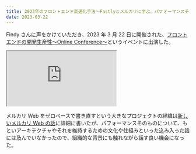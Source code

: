 ```yaml
---
title: 2023年のフロントエンド高速化手法〜Fastlyとメルカリに学ぶ、パフォーマンスチューニング最前線に出演した
date: 2023-03-22
---
```


Findy さんに声をかけていただき、2023 年 3 月 22 日に開催された、[フロントエンドの開発生産性〜Online Conference〜](https://findy.connpass.com/event/294482/)というイベントに出演した。

<iframe loading="lazy" class="dropshadow" src="https://docs.google.com/presentation/d/e/2PACX-1vR-08iBC2X6dI950B-pZkAygOiYEgD7zTDZkzASE2a6esAwlbnuVx3H0zY4cBoLxYNez6_zoqLKCvMg/embed?start=false&loop=false&delayms=3000" allowfullscreen="true"></iframe>

メルカリ Web をゼロベースで書き直すという大きなプロジェクトの経緯は[新しいメルカリ Web の話](https://engineering.mercari.com/blog/entry/20210810-the-new-mercari-web/)に詳細に書いたが、パフォーマンスそのものについて、もといアーキテクチャやそれを維持するための文化や仕組みといった込み入った話には及んでいなかったので、組織的な背景にも触れながら話す良い機会になった。
